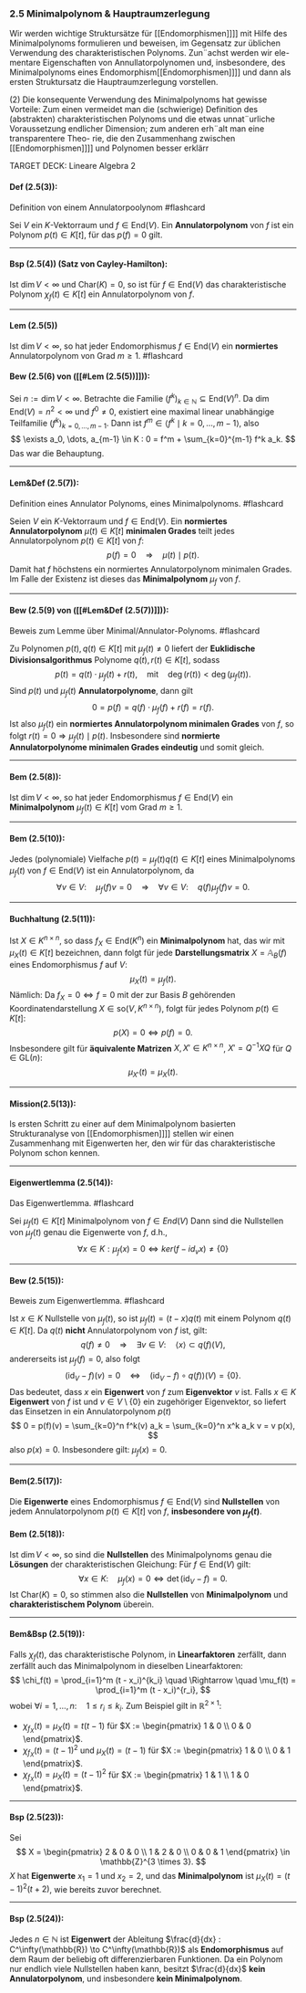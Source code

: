 ### 2.5 Minimalpolynom & Hauptraumzerlegung

Wir werden wichtige Struktursätze für [[Endomorphismen]]]] mit Hilfe des
Minimalpolynoms formulieren und beweisen, im Gegensatz zur üblichen
Verwendung des charakteristischen Polynoms. Zun¨achst werden wir ele-
mentare Eigenschaften von Annullatorpolynomen und, insbesondere, des
Minimalpolynoms eines Endomorphism[[Endomorphismen]]]] und dann als ersten
Struktursatz die Hauptraumzerlegung vorstellen.

(2) Die konsequente Verwendung des Minimalpolynoms hat gewisse Vorteile:
Zum einen vermeidet man die (schwierige) Definition des (abstrakten)
charakteristischen Polynoms und die etwas unnat¨urliche Voraussetzung
endlicher Dimension; zum anderen erh¨alt man eine transparentere Theo-
rie, die den Zusammenhang zwischen [[Endomorphismen]]]] und Polynomen
besser erklärr

TARGET DECK: Lineare Algebra 2

#### Def (2.5(3)):

Definition von einem Annulatorpoolynom #flashcard 

Sei $V$ ein $K$-Vektorraum und $f \in \text{End}(V)$. Ein **Annulatorpolynom** von $f$ ist ein Polynom $p(t) \in K[t]$, für das $p(f) = 0$ gilt.
<!--ID: 1738066795606-->

---

#### Bsp (2.5(4)) (Satz von Cayley-Hamilton):

Ist $\dim V < \infty$ und $\text{Char}(K) = 0$, so ist für $f \in \text{End}(V)$ das charakteristische Polynom $\chi_f(t) \in K[t]$ ein Annulatorpolynom von $f$.

---

#### Lem (2.5(5))

Ist $\dim V < \infty$, so hat jeder Endomorphismus $f \in \text{End}(V)$ ein **normiertes** Annulatorpolynom von Grad $m \geq 1$. #flashcard 

#### Bew (2.5(6) von ([[#Lem (2.5(5))]])):
<!--ID: 1738257597513-->


Sei $n := \dim V < \infty$. Betrachte die Familie $(f^k)_{k \in \mathbb{N}} \subseteq \text{End}(V)^n$. Da $\dim \text{End}(V) = n^2 < \infty$ und $f^0 \neq 0$, existiert eine maximal linear unabhängige Teilfamilie $(f^k)_{k=0,\dots,m-1}$. Dann ist $f^m \in \langle f^k \mid k=0,\dots,m-1 \rangle$, also $$ \exists a_0, \dots, a_{m-1} \in K : 0 = f^m + \sum_{k=0}^{m-1} f^k a_k. $$ Das war die Behauptung.
<!--ID: 1738066983864-->

---

#### Lem&Def (2.5(7)): 

Definition eines Annulator Polynoms, eines Minimalpolynoms. #flashcard 

Seien $V$ ein $K$-Vektorraum und $f \in \text{End}(V)$. Ein **normiertes Annulatorpolynom** $\mu(t) \in K[t]$ **minimalen Grades** teilt jedes Annulatorpolynom $p(t) \in K[t]$ von $f$: $$ p(f) = 0 \quad \Rightarrow \quad \mu(t) \mid p(t). $$ Damit hat $f$ höchstens ein normiertes Annulatorpolynom minimalen Grades. Im Falle der Existenz ist dieses das **Minimalpolynom** $\mu_f$ von $f$.
<!--ID: 1738075898783-->

---

#### Bew (2.5(9) von ([[#Lem&Def (2.5(7))]])):

Beweis zum Lemme über Minimal/Annulator-Polynoms. #flashcard 

Zu Polynomen $p(t), q(t) \in K[t]$ mit $\mu_f(t) \neq 0$ liefert der **Euklidische Divisionsalgorithmus** Polynome $q(t), r(t) \in K[t]$, sodass $$ p(t) = q(t) \cdot \mu_f(t) + r(t), \quad \text{mit} \quad \deg(r(t)) < \deg(\mu_f(t)). $$ Sind $p(t)$ und $\mu_f(t)$ **Annulatorpolynome**, dann gilt $$ 0 = p(f) = q(f) \cdot \mu_f(f) + r(f) = r(f). $$ Ist also $\mu_f(t)$ ein **normiertes Annulatorpolynom minimalen Grades** von $f$, so folgt $r(t) = 0 \Rightarrow \mu_f(t) \mid p(t)$. Insbesondere sind **normierte Annulatorpolynome minimalen Grades eindeutig** und somit gleich.
<!--ID: 1738076204388-->

---

#### Bem (2.5(8)):

Ist $\dim V < \infty$, so hat jeder Endomorphismus $f \in \text{End}(V)$ ein **Minimalpolynom** $\mu_f(t) \in K[t]$ vom Grad $m \geq 1$.

---

#### Bem (2.5(10)):

Jedes (polynomiale) Vielfache $p(t) = \mu_f(t) q(t) \in K[t]$ eines Minimalpolynoms $\mu_f(t)$ von $f \in \text{End}(V)$ ist ein Annulatorpolynom, da $$ \forall v \in V: \quad \mu_f(f) v = 0 \quad \Rightarrow \quad \forall v \in V: \quad q(f) \mu_f(f) v = 0. $$ 

---

#### Buchhaltung (2.5(11)):

Ist $X \in K^{n \times n}$, so dass $f_X \in \text{End}(K^n)$ ein **Minimalpolynom** hat, das wir mit $\mu_X(t) \in K[t]$ bezeichnen, dann folgt für jede **Darstellungsmatrix** $X = \mathbb{A}_B(f)$ eines Endomorphismus $f$ auf $V$: $$ \mu_X(t) = \mu_f(t). $$ Nämlich: Da $f_X = 0 \iff f = 0$ mit der zur Basis $B$ gehörenden Koordinatendarstellung $X \in \text{so}(V, K^{n \times n})$, folgt für jedes Polynom $p(t) \in K[t]$: $$ p(X) = 0 \iff p(f) = 0. $$ Insbesondere gilt für **äquivalente Matrizen** $X, X' \in K^{n \times n}$, $X' = Q^{-1} X Q$ für $Q \in \text{GL}(n)$: $$ \mu_{X'}(t) = \mu_X(t). $$

---

#### Mission(2.5(13)):

ls ersten Schritt zu einer auf dem Minimalpolynom basierten
Strukturanalyse von [[Endomorphismen]]]] stellen wir einen Zusammenhang
mit Eigenwerten her, den wir für das charakteristische Polynom schon
kennen.

---

#### Eigenwertlemma (2.5(14)):

Das Eigenwertlemma. #flashcard 

Sei $\mu_{f}(t) \in K[t]$ Minimalpolynom von $f \in End(V)$ Dann sind die Nullstellen von $\mu_{f}(t)$ genau die Eigenwerte von $f$, d.h., $$ \forall x \in K: \mu_{f}(x) = 0 \Leftrightarrow ker(f -id_{v}x) \neq \{0\}$$
<!--ID: 1738077687157-->

---

#### Bew (2.5(15)):

Beweis zum Eigenwertlemma. #flashcard 

Ist $x \in K$ Nullstelle von $\mu_f(t)$, so ist $\mu_f(t) = (t - x) q(t)$ mit einem Polynom $q(t) \in K[t]$. Da $q(t)$ **nicht** Annulatorpolynom von $f$ ist, gilt: $$ q(f) \neq 0 \quad \Rightarrow \quad \exists v \in V : \quad \langle x \rangle \subset q(f)(V), $$ andererseits ist $\mu_f(f) = 0$, also folgt $$ (\text{id}_V - f)(v) = 0 \quad \iff \quad (\text{id}_V - f) \circ q(f))(V) = \{0\}. $$ Das bedeutet, dass $x$ ein **Eigenwert** von $f$ zum **Eigenvektor** $v$ ist. Falls $x \in K$ **Eigenwert** von $f$ ist und $v \in V \setminus \{0\}$ ein zugehöriger Eigenvektor, so liefert das Einsetzen in ein Annulatorpolynom $p(t)$ $$ 0 = p(f)(v) = \sum_{k=0}^n f^k(v) a_k = \sum_{k=0}^n x^k a_k v = v p(x), $$ also $p(x) = 0$. Insbesondere gilt: $\mu_f(x) = 0$.
<!--ID: 1738077115434-->

---

#### Bem(2.5(17)):

Die **Eigenwerte** eines Endomorphismus $f \in \text{End}(V)$ sind **Nullstellen** von jedem Annulatorpolynom $p(t) \in K[t]$ von $f$, **insbesondere von $\mu_f(t)$**. 

#### Bem (2.5(18)):

Ist $\dim V < \infty$, so sind die **Nullstellen** des Minimalpolynoms genau die **Lösungen** der charakteristischen Gleichung: Für $f \in \text{End}(V)$ gilt: $$ \forall x \in K: \quad \mu_f(x) = 0 \iff \det(\text{id}_V - f) = 0. $$ Ist $\text{Char}(K) = 0$, so stimmen also die **Nullstellen** von **Minimalpolynom** und **charakteristischem Polynom** überein.

---

#### Bem&Bsp (2.5(19)):

Falls $\chi_f(t)$, das charakteristische Polynom, in **Linearfaktoren** zerfällt, dann zerfällt auch das Minimalpolynom in dieselben Linearfaktoren: $$ \chi_f(t) = \prod_{i=1}^m (t - x_i)^{k_i} \quad \Rightarrow \quad \mu_f(t) = \prod_{i=1}^m (t - x_i)^{r_i}, $$ wobei  $\forall i = 1, \dots, n: \quad 1 \leq r_i \leq k_i$. Zum Beispiel gilt in $\mathbb{R}^{2 \times 1}$:

- $\chi_{f_X}(t) = \mu_X(t) = t(t - 1)$ für $X := \begin{pmatrix} 1 & 0 \\ 0 & 0 \end{pmatrix}$. 
- $\chi_{f_X}(t) = (t - 1)^2$ und $\mu_X(t) = (t - 1)$ für $X := \begin{pmatrix} 1 & 0 \\ 0 & 1 \end{pmatrix}$. 
- $\chi_{f_X}(t) = \mu_X(t) = (t - 1)^2$ für $X := \begin{pmatrix} 1 & 1 \\ 1 & 0 \end{pmatrix}$. 
 ---

#### Bsp (2.5(23)):

Sei $$ X = \begin{pmatrix} 2 & 0 & 0 \\ 1 & 2 & 0 \\ 0 & 0 & 1 \end{pmatrix} \in \mathbb{Z}^{3 \times 3}. $$ $X$ hat **Eigenwerte** $x_1 = 1$ und $x_2 = 2$, und das **Minimalpolynom** ist $\mu_X(t) = (t - 1)^2 (t + 2)$, wie bereits zuvor berechnet.

---

#### Bsp (2.5(24)):

Jedes $n \in \mathbb{N}$ ist **Eigenwert** der Ableitung $\frac{d}{dx} : C^\infty(\mathbb{R}) \to C^\infty(\mathbb{R})$  als **Endomorphismus** auf dem Raum der beliebig oft differenzierbaren Funktionen. Da ein Polynom nur endlich viele Nullstellen haben kann, besitzt $\frac{d}{dx}$ **kein Annulatorpolynom**, und insbesondere **kein Minimalpolynom**.